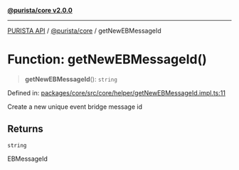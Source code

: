 [**@purista/core v2.0.0**](../README.md)

***

[PURISTA API](../../../packages.md) / [@purista/core](../README.md) / getNewEBMessageId

# Function: getNewEBMessageId()

> **getNewEBMessageId**(): `string`

Defined in: [packages/core/src/core/helper/getNewEBMessageId.impl.ts:11](https://github.com/puristajs/purista/blob/master/packages/core/src/core/helper/getNewEBMessageId.impl.ts#L11)

Create a new unique event bridge message id

## Returns

`string`

EBMessageId
